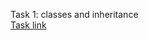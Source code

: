 Task 1: classes and inheritance  
[Task link](https://github.com/rolling-scopes-school/js-fe-course-en/blob/main/tasks/classes-inheritance/classes-inheritance.md)
